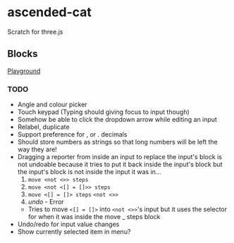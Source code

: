 # ascended-cat
Scratch for three.js

## Blocks

[Playground](./blocks/playground.html)

### TODO

- Angle and colour picker
- Touch keypad (Typing should giving focus to input though)
- Somehow be able to click the dropdown arrow while editing an input
- Relabel, duplicate
- Support preference for , or . decimals
- Should store numbers as strings so that long numbers will be left the way they are!
- Dragging a reporter from inside an input to replace the input's block is not undoable because it tries to put it back inside the input's block but the input's block is not inside the input it was in...
  1. `move <not <>> steps`
  2. `move <not <[] = []>> steps`
  3. `move <[] = []> steps` `<not <>>`
  4. *undo* - Error
    - Tries to move `<[] = []>` into `<not <>>`'s input but it uses the selector for when it was inside the move _ steps block
- Undo/redo for input value changes
- Show currently selected item in menu?
